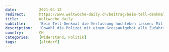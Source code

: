 ```yaml
---
date:          2021-04-12
redirect:      https://www.weltwoche-daily.ch/beitrag/beim-tell-denkmal-die-verfassung-hochleben-lassen-mit-dem-verbot-der-demo-in-altdorf-hat-die-urner-regierung-ein-eigentor-geschossen/
title:         Weltwoche daily
subtitle:      'Beim Tell-Denkmal die Verfassung hochleben lassen: Mit dem Verbot der Demo in Altdorf hat die Urner Regierung ein Eigentor geschossen'
description:   'Obwohl die Polizei mit einem Grossaufgebot alle Zufahrten nach Altdorf abgesperrt hat, gelang es am letzten Samstag hunderten von friedlichen Menschen, bis zum Tell-Denkmal vorzudringen. Sie schwangen Treicheln, liessen die Verfassung hochleben und sangen die Nationalhymne. Welch subversiver Akt im Jahr des Herrn 2021! Von Alex Baur'
country:       CH
categories:    [Widerstand, Politik]
tags:          [altdorf]
---
```

